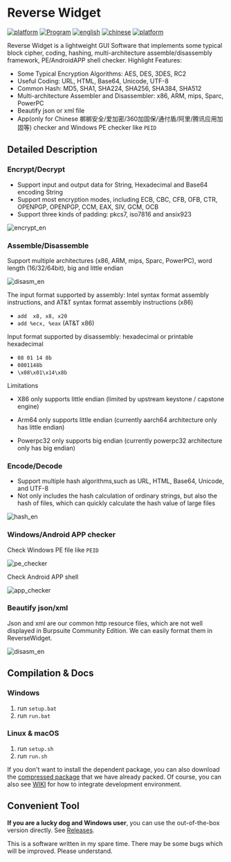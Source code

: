 # Reverse Widget

[![platform](https://img.shields.io/badge/Platform-Windows%7CmacOS%7CLinux-blue?style=flat-square)](#) 
[![Program](https://img.shields.io/github/languages/count/liyansong2018/ReverseWidget?style=flat-square)](#) 
[![english](https://img.shields.io/badge/English(US)-100%25-blue?style=flat-square)](#) 
[![chinese](https://img.shields.io/badge/简体中文-80%25-blue?style=flat-square)](https://github.com/liyansong2018/ReverseWidget/blob/master/README_zh.md)
[![platform](https://img.shields.io/github/downloads/liyansong2018/reversewidget/total?color=blue&logo=github&style=flat-square)](https://github.com/liyansong2018/ReverseWidget/releases)

Reverse Widget is a lightweight GUI Software that implements some typical  block cipher,  coding, hashing, multi-architecture assemble/disassembly framework, PE/AndroidAPP shell checker. Highlight Features:

- Some Typical Encryption Algorithms: AES, DES, 3DES, RC2
- Useful Coding: URL, HTML, Base64, Unicode, UTF-8
- Common Hash: MD5, SHA1, SHA224, SHA256, SHA384, SHA512
- Multi-architecture Assembler and Disassembler: x86, ARM, mips, Sparc, PowerPC
- Beautify json or xml file
- App(only for Chinese 梆梆安全/爱加密/360加固保/通付盾/阿里/腾讯应用加固等) checker and Windows PE checker like `PEID`

## Detailed Description

### Encrypt/Decrypt

- Support input and output data for String, Hexadecimal and Base64 encoding String
- Support most encryption modes, including ECB, CBC, CFB, OFB, CTR, OPENPGP, OPENPGP, CCM, EAX, SIV, GCM, OCB
- Support three kinds of padding: pkcs7, iso7816 and ansix923

![encrypt_en](images/encrypt_en.png)

### Assemble/Disassemble

Support multiple architectures (x86, ARM, mips, Sparc, PowerPC), word length (16/32/64bit), big and little endian

![disasm_en](images/disasm_en.png)

The input format supported by assembly: Intel syntax format assembly instructions, and AT&T syntax format assembly instructions (x86)

- `add  x8, x8, x20`
- `add %ecx, %eax` (AT&T x86)

Input format supported by disassembly: hexadecimal or printable hexadecimal

- `08 01 14 8b`   
- `0801148b`
- `\x08\x01\x14\x8b`

Limitations

- X86 only supports little endian (limited by upstream keystone / capstone engine)

- Arm64 only supports little endian (currently aarch64 architecture only has little endian)

- Powerpc32 only supports big endian (currently powerpc32 architecture only has big endian)

### Encode/Decode

- Support multiple hash algorithms,such as URL, HTML, Base64, Unicode, and UTF-8
- Not only includes the hash calculation of ordinary strings, but also the hash of files, which can quickly calculate the hash value of large files

![hash_en](images/hash_en.png)

### Windows/Android APP checker

Check Windows PE file like `PEID`

![pe_checker](images/pe_checker.png)

Check Android APP shell

![app_checker](images/app_checker.png)

### Beautify json/xml

Json and xml are our common http resource files, which are not well displayed in Burpsuite Community Edition. We can easily format them in ReverseWidget.

![disasm_en](images/format.png)

## Compilation & Docs

### Windows

1. run `setup.bat`
2. run `run.bat`

### Linux & macOS

1. run `setup.sh`
2. run `run.sh`

If you don't want to install the dependent package, you can also download the [compressed package](https://github.com/liyansong2018/ReverseWidget/releases) that we have already packed.
Of course, you can also see [WIKI](https://github.com/liyansong2018/ReverseWidget/wiki/%E5%BC%80%E5%8F%91%E7%8E%AF%E5%A2%83%E6%90%AD%E5%BB%BA) for how to integrate development environment.

## Convenient Tool

**If you are a lucky dog and Windows user**, you can use the out-of-the-box version directly. See [Releases](https://github.com/liyansong2018/ReverseWidget/releases).

This is a software written in my spare time. There may be some bugs which will be improved. Please understand.